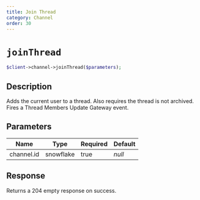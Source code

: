 ```yaml
---
title: Join Thread
category: Channel
order: 30
---
```


# `joinThread`

```php
$client->channel->joinThread($parameters);
```

## Description

Adds the current user to a thread. Also requires the thread is not archived.  Fires a Thread Members Update Gateway event.

## Parameters


Name | Type | Required | Default
--- | --- | --- | ---
channel.id | snowflake | true | *null*

## Response

Returns a 204 empty response on success.

